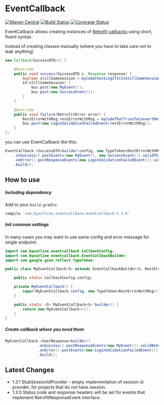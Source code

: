 EventCallback
=============
[![Maven Central](https://maven-badges.herokuapp.com/maven-central/com.byoutline.eventcallback/eventcallback/badge.svg?style=flat)](http://mvnrepository.com/artifact/com.byoutline.eventcallback/eventcallback)
[![Build Status](https://travis-ci.org/byoutline/EventCallback.svg?branch=master)](https://travis-ci.org/byoutline/EventCallback) [![Coverage Status](https://coveralls.io/repos/byoutline/EventCallback/badge.svg?branch=master)](https://coveralls.io/r/byoutline/EventCallback?branch=master)

EventCallback allows creating instances of [Retrofit](http://square.github.io/retrofit/) [callbacks](http://square.github.io/retrofit/javadoc/retrofit/Callback.html) using short, fluent syntax.

Instead of creating classes manually (where you have to take care not to leak anything)
```java
new Callback<SuccessDTO>() {

    @Override
    public void success(SuccessDTO s, Response response) {
        boolean stillSameSession = myCodeCheckingIfItIsStillSameSession();
        if(stillSameSession) {
            bus.post(new MyEvent());
            bus.post(new SuccessEvent());
        }
    }

    @Override
    public void failure(RetrofitError error) {
        RestErrorWithMsg restErrorWithMsg = myCodeThatTriesToConvertRetrofitErrorToReasonCallFailed(error);
        bus.post(new LoginValidationFailedEvent(restErrorWithMsg));
    }
};
```
you can use EventCallback like this:
```java
EventCallback.<SuccessDTO>builder(config, new TypeToken<RestErrorWithMsg>(){})
    .onSuccess().postEvents(new MyEvent(), new SuccessEvent()).validThisSessionOnly()
    .onError().postResponseEvents(new LoginValidationFailedEvent()).validBetweenSessions()
    .build();
``` 

How to use
----------
##### Including dependency #####
Add to your ```build.gradle```:
```groovy
compile 'com.byoutline.eventcallback:eventcallback:1.3.0'
```

##### Init common settings #####
In many cases you may want to use same config and error message for single endpoint. 

```java
import com.byoutline.eventcallback.CallbackConfig;
import com.byoutline.eventcallback.EventCallbackBuilder;
import com.google.gson.reflect.TypeToken;

public class MyEventCallback<S> extends EventCallbackBuilder<S, RestErrorWithMsg> {

    public static CallbackConfig config;

    private MyEventCallback() {
        super(MyEventCallback.config, new TypeToken<RestErrorWithMsg>() {});
    }

    public static <S> MyEventCallback<S> builder() {
        return new MyEventCallback<>();
    }
}
```

##### Create callback where you need them #####
```java
MyEventCallback.<UserResponse>builder()
               .onSuccess().postResponseEvents(new MyEvent()).validBetweenSessions()
               .onError().postEvents(new LoginValidationFailedEvent()).validBetweenSessions()
               .build();
```

Latest Changes
--------------
* 1.3.1 StubSessionIdProvider - empty implementation of session id provider, for projects that do not have session.
* 1.3.0 Status code and response headers will be set for events that implement RetrofitResponseEvent interface.

